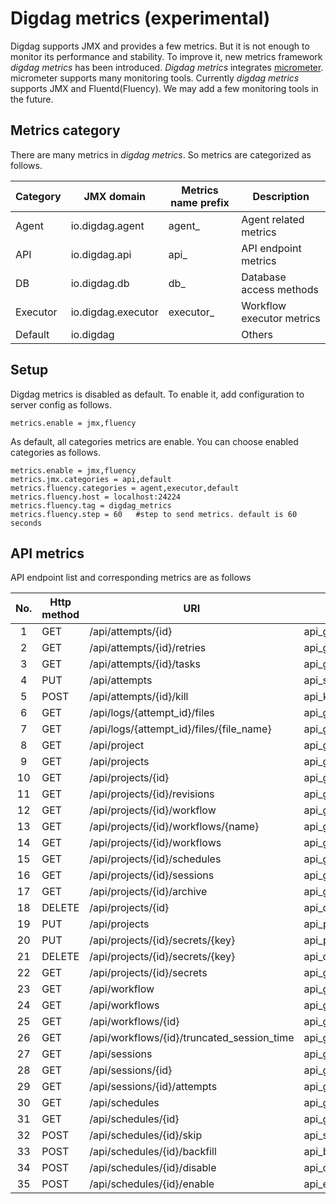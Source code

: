 
# Digdag metrics (experimental)

Digdag supports JMX and provides a few metrics. But it is not enough to monitor its performance and stability.
To improve it, new metrics framework _digdag metrics_ has been introduced.
_Digdag metrics_ integrates [micrometer](https://micrometer.io/).
micrometer supports many monitoring tools. Currently _digdag metrics_ supports JMX and Fluentd(Fluency).
We may add a few monitoring tools in the future.

## Metrics category

There are many metrics in _digdag metrics_.
So metrics are categorized as follows.

| Category  | JMX domain        | Metrics name prefix | Description                 |
|-----------|-------------------|---------------------|-----------------------------|
| Agent     | io.digdag.agent   | agent_              | Agent related metrics       |
| API       | io.digdag.api     | api_                | API endpoint metrics        |
| DB        | io.digdag.db      | db_                 | Database access methods     |
| Executor  | io.digdag.executor| executor_           | Workflow executor metrics   |
| Default   | io.digdag         |                     | Others                      |


## Setup
Digdag metrics is disabled as default. To enable it, add configuration to server config as follows.
```
metrics.enable = jmx,fluency
```

As default, all categories metrics are enable.
You can choose enabled categories as follows.
```
metrics.enable = jmx,fluency
metrics.jmx.categories = api,default
metrics.fluency.categories = agent,executor,default
metrics.fluency.host = localhost:24224
metrics.fluency.tag = digdag_metrics
metrics.fluency.step = 60   #step to send metrics. default is 60 seconds
```

## API metrics

API endpoint list and corresponding metrics are as follows

|No.  |Http method| URI                                       | Metrics name                 | Metrics type |
|:---:|-----------|-------------------------------------------|------------------------------|--------------|
|1    | GET       | /api/attempts/{id}                        | api_getAttempt               | timing       |
|2    | GET       | /api/attempts/{id}/retries                | api_getAttemptRetries        | timing       |
|3    | GET       | /api/attempts/{id}/tasks                  | api_getTasks                 | timing       |
|4    | PUT       | /api/attempts                             | api_startAttempt             | timing       |
|5    | POST      | /api/attempts/{id}/kill                   | api_killAttempt              | timing       |
|6    | GET       | /api/logs/{attempt_id}/files              | api_getFileHandles           | timing       |
|7    | GET       | /api/logs/{attempt_id}/files/{file_name}  | api_getFile                  | timing       |
|8    | GET       | /api/project                              | api_getProject               | timing       |
|9    | GET       | /api/projects                             | api_getProjects              | timing       |
|10   | GET       | /api/projects/{id}                        | api_getProjectById           | timing       |
|11   | GET       | /api/projects/{id}/revisions              | api_getRevisions             | timing       |
|12   | GET       | /api/projects/{id}/workflow               | api_getWorkflow              | timing       |
|13   | GET       | /api/projects/{id}/workflows/{name}       | api_getWorkflowByName        | timing       |
|14   | GET       | /api/projects/{id}/workflows              | api_getWorkflows             | timing       |
|15   | GET       | /api/projects/{id}/schedules              | api_getProjectSchedules      | timing       |
|16   | GET       | /api/projects/{id}/sessions               | api_getProjectSessions       | timing       |
|17   | GET       | /api/projects/{id}/archive                | api_getArchive               | timing       |
|18   | DELETE    | /api/projects/{id}                        | api_deleteProject            | timing       |
|19   | PUT       | /api/projects                             | api_putProject               | timing       |
|20   | PUT       | /api/projects/{id}/secrets/{key}          | api_putProjectSecret         | timing       |
|21   | DELETE    | /api/projects/{id}/secrets/{key}          | api_deleteProjectSecret      | timing       |
|22   | GET       | /api/projects/{id}/secrets                | api_getProjectSecretList     | timing       |
|23   | GET       | /api/workflow                             | api_getWorkflowDefinition    | timing       |
|24   | GET       | /api/workflows                            | api_getWorkflowDefinitions   | timing       |
|25   | GET       | /api/workflows/{id}                       | api_getWorkflowDefinitionById| timing       |
|26   | GET       | /api/workflows/{id}/truncated_session_time| api_getTruncatedSessionTime  | timing       |
|27   | GET       | /api/sessions                             | api_getSessions              | timing       |
|28   | GET       | /api/sessions/{id}                        | api_getSession               | timing       |
|29   | GET       | /api/sessions/{id}/attempts               | api_getSessionAttempts       | timing       |
|30   | GET       | /api/schedules                            | api_getSchedules             | timing       |
|31   | GET       | /api/schedules/{id}                       | api_getScheduleById          | timing       |
|32   | POST      | /api/schedules/{id}/skip                  | api_skipSchedule             | timing       |
|33   | POST      | /api/schedules/{id}/backfill              | api_backfillSchedule         | timing       |
|34   | POST      | /api/schedules/{id}/disable               | api_disableSchedule          | timing       |
|35   | POST      | /api/schedules/{id}/enable                | api_enableSchedule           | timing       |

